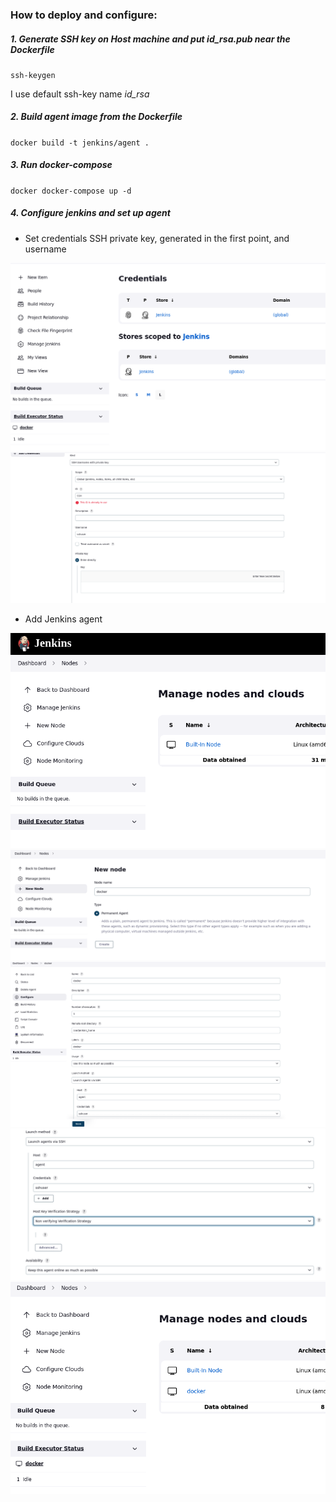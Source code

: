 
### How to deploy and configure: ###

##### 1. Generate SSH key on Host machine and put *id_rsa.pub* near the Dockerfile

`ssh-keygen`

I use default ssh-key name *id_rsa*

##### 2. Build agent image from the Dockerfile

`docker build -t jenkins/agent .`

##### 3.  Run docker-compose

`docker docker-compose up -d`

##### 4. Configure jenkins and set up agent
- Set credentials SSH private key, generated in the first point, and username

![1](/images/1.png)
![2](/images/2.png)

- Add Jenkins agent

![3](/images/3.png)
![4](/images/4.png)
![5](/images/5.png)
![6](/images/6.png)
![7](/images/7.png)
